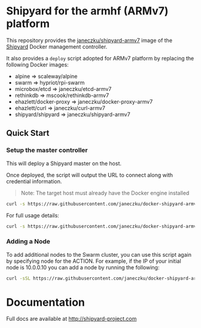 # Shipyard for the armhf (ARMv7) platform

This repository provides the [janeczku/shipyard-armv7](https://hub.docker.com/r/janeczku/shipyard-armv7/) image of the [Shipyard](https://github.com/shipyard/shipyard) Docker management controller.

It also provides a `deploy` script adopted for ARMv7 platform by replacing the following Docker images:

* alpine => scaleway/alpine
* swarm => hypriot/rpi-swarm
* microbox/etcd => janeczku/etcd-armv7
* rethinkdb => mscook/rethinkdb-armv7
* ehazlett/docker-proxy => janeczku/docker-proxy-armv7
* ehazlett/curl => janeczku/curl-armv7
* shipyard/shipyard => janeczku/shipyard-armv7

## Quick Start

### Setup the master controller

This will deploy a Shipyard master on the host.

Once deployed, the script will output the URL to connect along with credential information.

> Note: The target host must already have the Docker engine installed

```sh
curl -s https://raw.githubusercontent.com/janeczku/docker-shipyard-armv7/master/deploy.sh | bash -s
```

For full usage details:

```sh
curl -s https://raw.githubusercontent.com/janeczku/docker-shipyard-armv7/master/deploy.sh | bash -s -- -h
```

### Adding a Node

To add additional nodes to the Swarm cluster, you can use this script again by specifying node for the ACTION. For example, if the IP of your initial node is 10.0.0.10 you can add a node by running the following:

```sh
curl -sSL https://raw.githubusercontent.com/janeczku/docker-shipyard-armv7/master/deploy.sh | ACTION=node DISCOVERY=etcd://10.0.1.10:4001 bash -s
```

# Documentation

Full docs are available at http://shipyard-project.com
